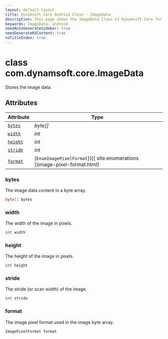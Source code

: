 ```yaml
---
layout: default-layout
title: Dynamsoft Core Android Class - ImageData
description: This page shows the ImageData Class of Dynamsoft Core for Android Language.
keywords: ImageData, android
needAutoGenerateSidebar: true
needGenerateH3Content: true
noTitleIndex: true
---
```



# class com.dynamsoft.core.ImageData
Stores the image data.  


## Attributes
    
| Attribute | Type |
|---------- | ---- |
| [`bytes`](#bytes) | *byte[]* |
| [`width`](#width) | *int* |
| [`height`](#height) | *int* |
| [`stride`](#stride) | *int* |
| [`format`](#format) | [`EnumImagePixelFormat`]({{ site.enumerations }}image-pixel-format.html) |


### bytes
The image data content in a byte array. 
```java
byte[] bytes
```

### width
The width of the image in pixels.  
```java
int width
```

### height
The height of the image in pixels.  
```java
int height
```

### stride
The stride (or scan width) of the image. 
```java
int stride
```

### format
The image pixel format used in the image byte array. 
```java
ImagePixelFormat format
```
  

